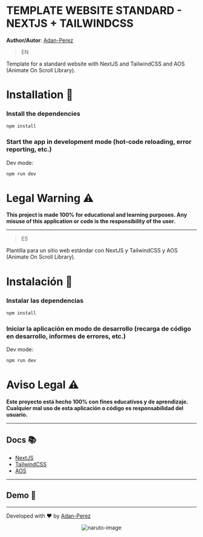 # TEMPLATE WEBSITE STANDARD - NEXTJS + TAILWINDCSS

**Author/Autor**: [Adan-Perez](https://github.com/Adan-Perez)

> EN

Template for a standard website with NextJS and TailwindCSS and AOS (Animate On Scroll Library).

# Installation 🚀

### Install the dependencies

```bash
npm install
```

### Start the app in development mode (hot-code reloading, error reporting, etc.)

Dev mode:

```bash
npm run dev
```

# Legal Warning ⚠

**This project is made 100% for educational and learning purposes. Any misuse of this application or code is the responsibility of the user.**

---

> ES

Plantilla para un sitio web estándar con NextJS y TailwindCSS y AOS (Animate On Scroll Library).

# Instalación 🚀

### Instalar las dependencias

```bash
npm install
```

### Iniciar la aplicación en modo de desarrollo (recarga de código en desarrollo, informes de errores, etc.)

Dev mode:

```bash
npm run dev
```

# Aviso Legal ⚠

**Este proyecto está hecho 100% con fines educativos y de aprendizaje. Cualquier mal uso de esta aplicación o código es responsabilidad del usuario.**

---

## Docs 📚

-   [NextJS](https://nextjs.org/docs)
-   [TailwindCSS](https://tailwindcss.com/docs/installation)
-   [AOS](https://michalsnik.github.io/aos/)

---

## Demo 📸

 

---

Developed with ❤ by [Adan-Perez](https://github.com/Adan-Perez)

<p align="center" 
    style="width: 100%; height: 100%;"
>
  <img src="https://storage.googleapis.com/sticker-prod/Wren242GEdiHYWm6ZGJp/5.png" alt="naruto-image">
</p>
